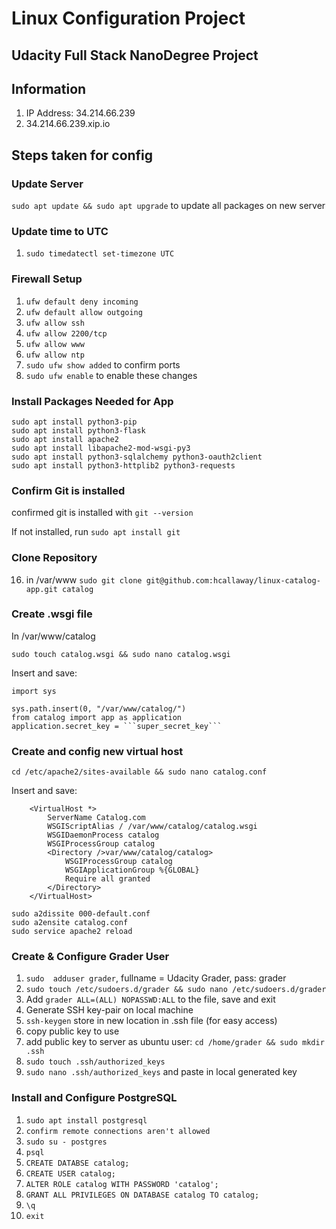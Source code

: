 # Linux Configuration Project
## Udacity Full Stack NanoDegree Project

## Information
1. IP Address: 34.214.66.239
2. 34.214.66.239.xip.io


## Steps taken for config
### Update Server
```sudo apt update && sudo apt upgrade``` to update all packages on new server

### Update time to UTC
1. ```sudo timedatectl set-timezone UTC```

### Firewall Setup
1. ```ufw default deny incoming```
2. ```ufw default allow outgoing```
3. ```ufw allow ssh```
4. ```ufw allow 2200/tcp```
5. ```ufw allow www```
6. ```ufw allow ntp```
7. ```sudo ufw show added``` to confirm ports
8. ```sudo ufw enable``` to enable these changes

### Install Packages Needed for App
```
sudo apt install python3-pip
sudo apt install python3-flask
sudo apt install apache2
sudo apt install libapache2-mod-wsgi-py3
sudo apt install python3-sqlalchemy python3-oauth2client
sudo apt install python3-httplib2 python3-requests
```
### Confirm Git is installed
confirmed git is installed with ```git --version```

If not installed, run ```sudo apt install git```

### Clone Repository
16. in /var/www ```sudo git clone git@github.com:hcallaway/linux-catalog-app.git catalog```

### Create .wsgi file
In /var/www/catalog

```sudo touch catalog.wsgi && sudo nano catalog.wsgi```

Insert and save:
```
import sys

sys.path.insert(0, "/var/www/catalog/")
from catalog import app as application
application.secret_key = ```super_secret_key```
```

### Create and config new virtual host
```cd /etc/apache2/sites-available && sudo nano catalog.conf```

Insert and save:
```
    <VirtualHost *>
        ServerName Catalog.com
        WSGIScriptAlias / /var/www/catalog/catalog.wsgi
        WSGIDaemonProcess catalog
        WSGIProcessGroup catalog
        <Directory />var/www/catalog/catalog>
            WSGIProcessGroup catalog
            WSGIApplicationGroup %{GLOBAL}
            Require all granted
        </Directory>
    </VirtualHost>
```
```
sudo a2dissite 000-default.conf
sudo a2ensite catalog.conf
sudo service apache2 reload
```

### Create & Configure Grader User
1. ```sudo  adduser grader```, fullname = Udacity Grader, pass: grader
2. ```sudo touch /etc/sudoers.d/grader && sudo nano /etc/sudoers.d/grader```
3. Add ```grader ALL=(ALL) NOPASSWD:ALL``` to the file, save and exit
4. Generate SSH key-pair on local machine
5. ```ssh-keygen``` store in new location in .ssh file (for easy access)
6. copy public key to use
7. add public key to server
as ubuntu user: ```cd /home/grader && sudo mkdir .ssh```
8. ```sudo touch .ssh/authorized_keys```
9. ```sudo nano .ssh/authorized_keys``` and paste in local generated key

### Install and Configure PostgreSQL
1. ```sudo apt install postgresql```
2. ```confirm remote connections aren't allowed```
3. ```sudo su - postgres```
4. ```psql```
5. ```CREATE DATABSE catalog;```
6. ```CREATE USER catalog;```
7. ```ALTER ROLE catalog WITH PASSWORD 'catalog';```
8. ```GRANT ALL PRIVILEGES ON DATABASE catalog TO catalog;```
9. ```\q```
10. ```exit```